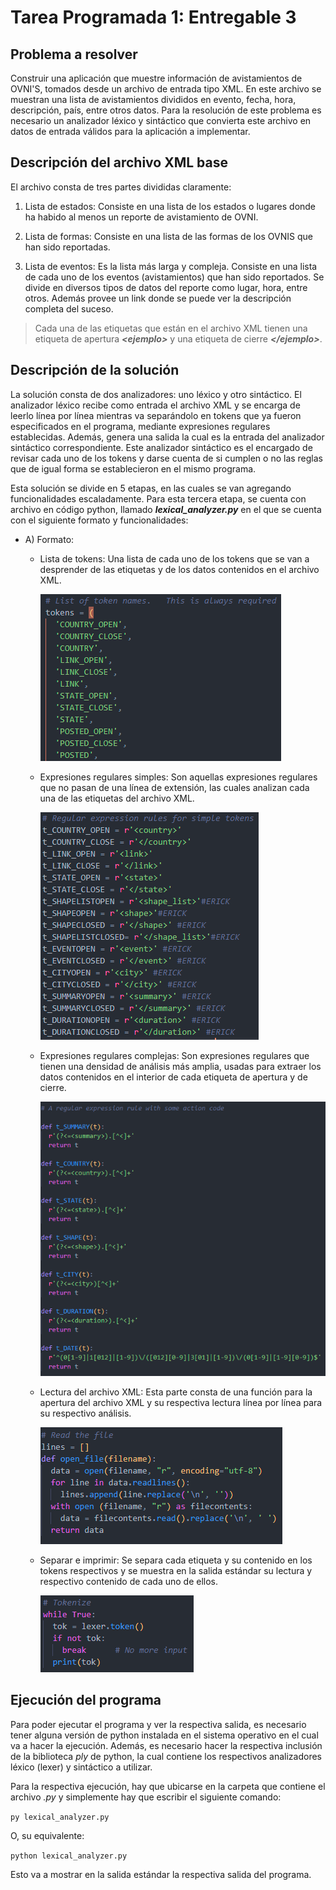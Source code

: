 # Tarea Programada 1: Entregable 3

## **Problema a resolver**

Construir una aplicación que muestre información de avistamientos de OVNI'S, tomados desde un archivo de entrada tipo XML. En este archivo se muestran una lista de avistamientos divididos en evento, fecha, hora, descripción, país, entre otros datos. Para la resolución de este problema es necesario un analizador léxico y sintáctico que convierta este archivo en datos de entrada válidos para la aplicación a implementar.

## **Descripción del archivo XML base**

El archivo consta de tres partes divididas claramente:

1. Lista de estados: Consiste en una lista de los estados o lugares donde ha habido al menos un reporte de avistamiento de OVNI.

2. Lista de formas: Consiste en una lista de las formas de los OVNIS que han sido reportadas.

3. Lista de eventos: Es la lista más larga y compleja. Consiste en una lista de cada uno de los eventos (avistamientos) que han sido reportados. Se divide en diversos tipos de datos del reporte como lugar, hora, entre otros. Además provee un link donde se puede ver la descripción completa del suceso.

> Cada una de las etiquetas que están en el archivo XML tienen una etiqueta de apertura **_<ejemplo\>_** y una etiqueta de cierre **_</ejemplo\>_**.

## **Descripción de la solución**

La solución consta de dos analizadores: uno léxico y otro sintáctico. El analizador léxico recibe como entrada el archivo XML y se encarga de leerlo línea por línea mientras va separándolo en tokens que ya fueron especificados en el programa, mediante expresiones regulares establecidas. Además, genera una salida la cual es la entrada del analizador sintáctico correspondiente. Este analizador sintáctico es el encargado de revisar cada uno de los tokens y darse cuenta de si cumplen o no las reglas que de igual forma se establecieron en el mismo programa. 

Esta solución se divide en 5 etapas, en las cuales se van agregando funcionalidades escaladamente. Para esta tercera etapa, se cuenta con archivo en código python, llamado ***lexical_analyzer.py*** en el que se cuenta con el siguiente formato y funcionalidades:

+ A) Formato:
  + Lista de tokens: Una lista de cada uno de los tokens que se van a desprender de las etiquetas y de los datos contenidos en el archivo XML. 

    ![Tokens_list](Imagenes/Tokens_list.png)

  + Expresiones regulares simples: Son aquellas expresiones regulares que no pasan de una línea de extensión, las cuales analizan cada una de las etiquetas del archivo XML.

    ![Simple_regular_expressions](Imagenes/Simple_regular_expressions.png)

  + Expresiones regulares complejas: Son expresiones regulares que tienen una densidad de análisis más amplia, usadas para extraer los datos contenidos en el interior de cada etiqueta de apertura y de cierre.

    ![Complex_regular_expressions](Imagenes/Complex_regular_expressions.png)

  + Lectura del archivo XML: Esta parte consta de una función para la apertura del archivo XML y su respectiva lectura línea por línea para su respectivo análisis.

    ![XML_Reading](Imagenes/XML_Reading.png)

  + Separar e imprimir: Se separa cada etiqueta y su contenido en los tokens respectivos y se muestra en la salida estándar su lectura y respectivo contenido de cada uno de ellos.

    ![Tokenizing&Printing](Imagenes/Tokenizing&Printing.png)

## **Ejecución del programa**

Para poder ejecutar el programa y ver la respectiva salida, es necesario tener alguna versión de python instalada en el sistema operativo en el cual va a hacer la ejecución. Además, es necesario hacer la respectiva inclusión de la biblioteca _ply_ de python, la cual contiene los respectivos analizadores léxico (lexer) y sintáctico a utilizar.

Para la respectiva ejecución, hay que ubicarse en la carpeta que contiene el archivo _.py_ y simplemente hay que escribir el siguiente comando:

`py lexical_analyzer.py`

O, su equivalente:

`python lexical_analyzer.py`

Esto va a mostrar en la salida estándar la respectiva salida del programa.